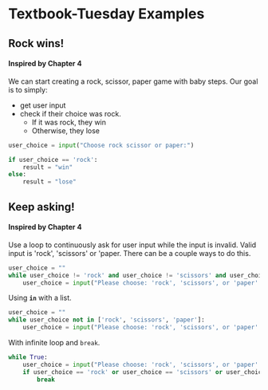 # Textbook-Tuesday Examples

## Rock wins!
#### Inspired by Chapter 4
We can start creating a rock, scissor, paper game with baby steps. Our goal is to simply: 
- get user input
- check if their choice was rock.
  - If it was rock, they win
  - Otherwise, they lose
```python
user_choice = input("Choose rock scissor or paper:")

if user_choice == 'rock':
    result = "win"
else:
    result = "lose"
```

## Keep asking!
#### Inspired by Chapter 4
Use a loop to continuously ask for user input while the input is invalid. Valid input is 'rock', 'scissors' or 'paper. There can be a couple ways to do this.

```python
user_choice = ""
while user_choice != 'rock' and user_choice != 'scissors' and user_choice != 'paper':
    user_choice = input("Please choose: 'rock', 'scissors', or 'paper':")
```

Using **`in`** with a list.
```python
user_choice = ""
while user_choice not in ['rock', 'scissors', 'paper']:
    user_choice = input("Please choose: 'rock', 'scissors', or 'paper':")
```

With infinite loop and `break`.
```python
while True:
    user_choice = input("Please choose: 'rock', 'scissors', or 'paper':")
    if user_choice == 'rock' or user_choice == 'scissors' or user_choice == 'paper':
        break
```
